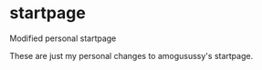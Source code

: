 # startpage
Modified personal startpage

These are just my personal changes to amogusussy's startpage.
